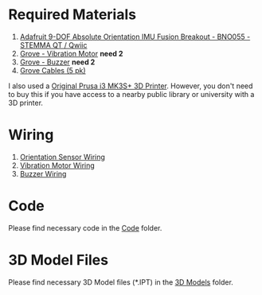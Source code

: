 # Required Materials

1. [Adafruit 9-DOF Absolute Orientation IMU Fusion Breakout - BNO055 - STEMMA QT / Qwiic](https://www.adafruit.com/product/4646)
2. [Grove - Vibration Motor](https://www.seeedstudio.com/Grove-Vibration-Motor.html) **need 2**
3. [Grove - Buzzer](https://www.seeedstudio.com/Grove-Buzzer.html) **need 2**
4. [Grove Cables (5 pk)](https://www.digikey.ca/en/products/detail/seeed-technology-co.,-ltd/110990031/5482557?gclid=Cj0KCQjwy9-kBhCHARIsAHpBjHiaNRx2dOk0qVUdIzLI-k2W4AvO8_GveCheNkCiPLy0wANoQ0Ej2e4aArNJEALw_wcB)

I also used a [Original Prusa i3 MK3S+ 3D Printer](https://www.prusa3d.com/product/original-prusa-i3-mk3s-3d-printer-kit/). However, you don't need to buy this if you have access to a nearby public library or university with a 3D printer.

# Wiring

1. [Orientation Sensor Wiring](https://github.com/Skilledgamer101/Projects/files/11860791/Orientation.Sensor.Wiring.pdf)
2. [Vibration Motor Wiring](https://github.com/Skilledgamer101/Projects/files/11860802/Vibration.Motor.Wiring.pdf)
3. [Buzzer Wiring](https://github.com/Skilledgamer101/Projects/files/11860803/Buzzer.Wiring.pdf)


# Code

Please find necessary code in the [Code](https://github.com/Skilledgamer101/Projects/tree/eda5c85c7739ee2cfd5552e7436c3e5ae78f68ef/Automatic%20Desk%20Fan/Code) folder.

# 3D Model Files

Please find necessary 3D Model files (*.IPT) in the [3D Models](https://github.com/Skilledgamer101/Projects/tree/a338ef0adef88d95d98a4e754e62312acccbad33/Automatic%20Desk%20Fan/3D%20Models) folder.

